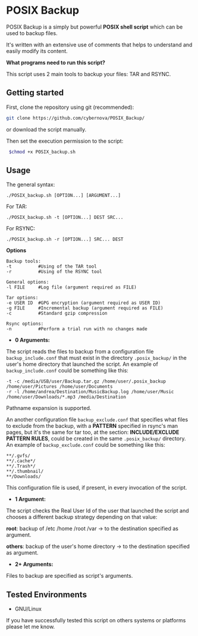 # POSIX Backup

POSIX Backup is a simply but powerful **POSIX shell script** which can be used to backup files.

It's written with an extensive use of comments that helps to understand and easily modify its content.

**What programs need to run this script?**

This script uses 2 main tools to backup your files: TAR and RSYNC.

## Getting started

First, clone the repository using git (recommended):

```bash
git clone https://github.com/cybernova/POSIX_Backup/
```

or download the script manually.

Then set the execution permission to the script:

```bash
 $chmod +x POSIX_backup.sh
```

## Usage

The general syntax:

```
./POSIX_backup.sh [OPTION...] [ARGUMENT...]
```
For TAR: 

```
./POSIX_backup.sh -t [OPTION...] DEST SRC...
```

For RSYNC:

```
./POSIX_backup.sh -r [OPTION...] SRC... DEST
```

**Options**

```
Backup tools:
-t          #Using of the TAR tool
-r          #Using of the RSYNC tool

General options:
-l FILE     #Log file (argument required as FILE)		

Tar options:
-e USER ID  #GPG encryption (argument required as USER ID)	
-g FILE     #Incremental backup (argument required as FILE)
-c 	        #Standard gzip compression

Rsync options:
-n          #Perform a trial run with no changes made
```
    
* **0 Arguments:**

The script reads the files to backup from a configuration file `backup_include.conf` that must exist in the directory `.posix_backup/` in the user's home directory that launched the script.
An example of `backup_include.conf` could be something like this:

```
-t -c /media/USB/user/Backup.tar.gz /home/user/.posix_backup /home/user/Pictures /home/user/Documents
-r -l /home/andrea/Destination/MusicBackup.log /home/user/Music /home/user/Downloads/*.mp3 /media/Destination
```
Pathname expansion is supported.

An another configuration file `backup_exclude.conf` that specifies what files to exclude from the backup, with a **PATTERN** specified in rsync's man pages, but it's the same for tar too, at the section: **INCLUDE/EXCLUDE PATTERN RULES**, could be created in the same `.posix_backup/` directory.
An example of `backup_exclude.conf` could be something like this:
 
 ```
**/.gvfs/
**/.cache*/
**/.Trash*/
**/.thumbnail/
**/Downloads/
```
This configuration file is used, if present, in every invocation of the script.

* **1 Argument:**

The script checks the Real User Id of the user that launched the script and chooses a different backup strategy depending on that value:

  **root**: backup of /etc /home /root /var -> to the destination specified as argument.

  **others**: backup of the user's  home directory -> to the destination specified as argument.

* **2+ Arguments:**

Files to backup are specified as script's arguments.

## Tested Environments

* GNU/Linux

If you have successfully tested this script on others systems or platforms please let me know.

